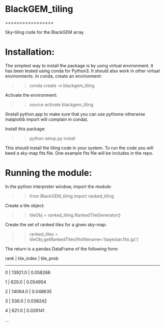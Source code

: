 # BlackGEM_tiling
=================

Sky-tiling code for the BlackGEM array

Installation:
============
The simplest way to install the package is by using virtual environment. It has been tested using conda for Python3. 
It should also work in other virtual environments. 
In conda, create an environment:

>> conda create -n blackgem_tiling

Activate the environment:

>> source activate blackgem_tiling

(Install python.app to make sure that you can use pythonw otherwise matplotlib import will complain in conda).

Install this package:

>> python setup.py install

This should install the tiling code in your system. To run the code you will beed a sky-map fits file. One example
fits file will be includes in the repo. 

Running the module:
==================

In the python interpreter window, import the module:

>> from BlackGEM_tiling import ranked_tiling

Create a tile object:

>> tileObj = ranked_tiling.RankedTileGenerator()

Create the set of ranked tiles for a given sky-map:

>> ranked_tiles = tileObj.getRankedTiles(fitsfilename='bayestar.fits.gz')

The return is a pandas DataFrame of the following form:

rank |  tile_index | tile_prob

- - - - - - - - - - - - - 

0   |  13921.0 |  0.058268

1   |    620.0 |  0.054954

2   |  14064.0 |  0.048635

3   |    536.0 |  0.038242

4   |    621.0 |  0.026141

...



